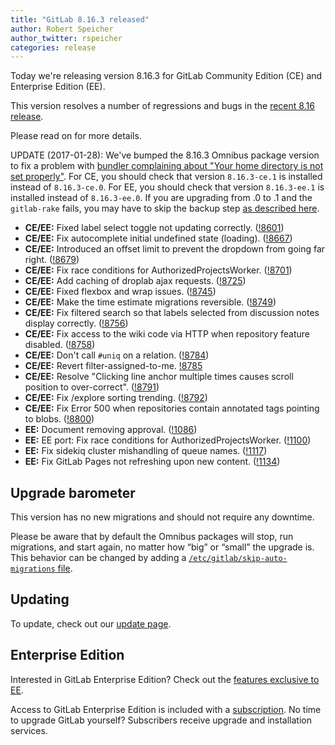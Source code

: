 ```yaml
---
title: "GitLab 8.16.3 released"
author: Robert Speicher
author_twitter: rspeicher
categories: release
---
```


Today we're releasing version 8.16.3 for GitLab Community Edition (CE) and
Enterprise Edition (EE).

This version resolves a number of regressions and bugs in the [recent 8.16
release](/2017/01/22/gitlab-8-16-released).

Please read on for more details.

<!-- more -->
UPDATE (2017-01-28): We've bumped the 8.16.3 Omnibus package version to fix a problem with
[bundler complaining about "Your home directory is not set properly"](https://gitlab.com/gitlab-org/omnibus-gitlab/issues/1913).
For CE, you should check that version `8.16.3-ce.1` is installed instead of `8.16.3-ce.0`.
For EE, you should check that version `8.16.3-ee.1` is installed instead of `8.16.3-ee.0`.
If you are upgrading from .0 to .1 and the `gitlab-rake` fails, you may have to skip the backup step
[as described here](https://gitlab.com/gitlab-org/omnibus-gitlab/issues/1913#note_22301050).

- **CE/EE:** Fixed label select toggle not updating correctly. ([!8601])
- **CE/EE:** Fix autocomplete initial undefined state (loading). ([!8667])
- **CE/EE:** Introduced an offset limit to prevent the dropdown from going far
  right. ([!8679])
- **CE/EE:** Fix race conditions for AuthorizedProjectsWorker. ([!8701])
- **CE/EE:** Add caching of droplab ajax requests. ([!8725])
- **CE/EE:** Fixed flexbox and wrap issues. ([!8745])
- **CE/EE:** Make the time estimate migrations reversible. ([!8749])
- **CE/EE:** Fix filtered search so that labels selected from discussion notes
  display correctly. ([!8756])
- **CE/EE:** Fix access to the wiki code via HTTP when repository feature
  disabled. ([!8758])
- **CE/EE:** Don't call `#uniq` on a relation. ([!8784])
- **CE/EE:** Revert filter-assigned-to-me. [!8785]
- **CE/EE:** Resolve "Clicking line anchor multiple times causes scroll position
  to over-correct". ([!8791])
- **CE/EE:** Fix /explore sorting trending. ([!8792])
- **CE/EE:** Fix Error 500 when repositories contain annotated tags pointing to
  blobs. ([!8800])
- **EE:** Document removing approval. ([!1086])
- **EE:** EE port: Fix race conditions for AuthorizedProjectsWorker. ([!1100])
- **EE:** Fix sidekiq cluster mishandling of queue names. ([!1117])
- **EE:** Fix GitLab Pages not refreshing upon new content. ([!1134])

[!8601]: https://gitlab.com/gitlab-org/gitlab-ce/merge_requests/8601
[!8667]: https://gitlab.com/gitlab-org/gitlab-ce/merge_requests/8667
[!8679]: https://gitlab.com/gitlab-org/gitlab-ce/merge_requests/8679
[!8701]: https://gitlab.com/gitlab-org/gitlab-ce/merge_requests/8701
[!8725]: https://gitlab.com/gitlab-org/gitlab-ce/merge_requests/8725
[!8745]: https://gitlab.com/gitlab-org/gitlab-ce/merge_requests/8745
[!8749]: https://gitlab.com/gitlab-org/gitlab-ce/merge_requests/8749
[!8756]: https://gitlab.com/gitlab-org/gitlab-ce/merge_requests/8756
[!8758]: https://gitlab.com/gitlab-org/gitlab-ce/merge_requests/8758
[!8784]: https://gitlab.com/gitlab-org/gitlab-ce/merge_requests/8784
[!8785]: https://gitlab.com/gitlab-org/gitlab-ce/merge_requests/8785
[!8791]: https://gitlab.com/gitlab-org/gitlab-ce/merge_requests/8791
[!8792]: https://gitlab.com/gitlab-org/gitlab-ce/merge_requests/8792
[!8800]: https://gitlab.com/gitlab-org/gitlab-ce/merge_requests/8800

[!1134]: https://gitlab.com/gitlab-org/gitlab-ee/merge_requests/1134
[!1117]: https://gitlab.com/gitlab-org/gitlab-ee/merge_requests/1117
[!1100]: https://gitlab.com/gitlab-org/gitlab-ee/merge_requests/1100
[!1086]: https://gitlab.com/gitlab-org/gitlab-ee/merge_requests/1086

## Upgrade barometer

This version has no new migrations and should not require any downtime.

Please be aware that by default the Omnibus packages will stop, run migrations,
and start again, no matter how “big” or “small” the upgrade is. This behavior
can be changed by adding a [`/etc/gitlab/skip-auto-migrations`
file](http://doc.gitlab.com/omnibus/update/README.html).

## Updating

To update, check out our [update page](https://about.gitlab.com/update/).

## Enterprise Edition

Interested in GitLab Enterprise Edition? Check out the [features exclusive to
EE](https://about.gitlab.com/features/#enterprise).

Access to GitLab Enterprise Edition is included with a [subscription](https://about.gitlab.com/pricing/).
No time to upgrade GitLab yourself? Subscribers receive upgrade and installation
services.

